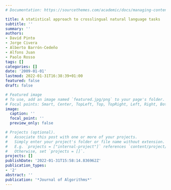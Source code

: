 ```yaml
---
# Documentation: https://sourcethemes.com/academic/docs/managing-content/

title: A statistical approach to crosslingual natural language tasks
subtitle: ''
summary: ''
authors:
- David Pinto
- Jorge Civera
- Alberto Barrón-Cedeño
- Alfons Juan
- Paolo Rosso
tags: []
categories: []
date: '2009-01-01'
lastmod: 2022-01-31T16:38:39+01:00
featured: false
draft: false

# Featured image
# To use, add an image named `featured.jpg/png` to your page's folder.
# Focal points: Smart, Center, TopLeft, Top, TopRight, Left, Right, BottomLeft, Bottom, BottomRight.
image:
  caption: ''
  focal_point: ''
  preview_only: false

# Projects (optional).
#   Associate this post with one or more of your projects.
#   Simply enter your project's folder or file name without extension.
#   E.g. `projects = ["internal-project"]` references `content/project/deep-learning/index.md`.
#   Otherwise, set `projects = []`.
projects: []
publishDate: '2022-01-31T15:58:14.836962Z'
publication_types:
- '2'
abstract: ''
publication: '*Journal of Algorithms*'
---
```

